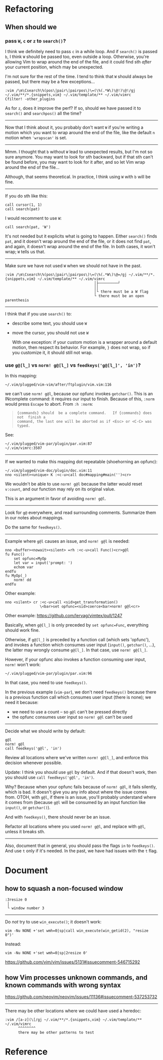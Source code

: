# Refactoring
## When should we
### pass `W`, `c` or `z` to `search()`?

I think we definitely need to pass `c` in a while loop.
And if `search()` is passed `b`, I  think `W` should be passed too, even outside
a loop.
Otherwise, you're allowing Vim to wrap around  the end of the file, and it could
find sth *after* your current position, which may be unexpected.

I'm not sure for the rest of the time.
I  tend to  think that  `W` should  always be  passed, but  there may  be a  few
exceptions...

    :vim /\m\Csearch\%(pos\|pair\|pairpos\)\=(\%(.*W\)\@!)\@!/gj ~/.vim/**/*.{snippets,vim} ~/.vim/template/** ~/.vim/vimrc
    Cfilter! -other_plugins

As for `z`, does it improve the perf?
If so, should we have passed it to `search()` and `searchpos()` all the time?

---

Now that  I think  about it,  you probably don't  want `W`  if you're  writing a
motion which you want  to wrap around the end of the file,  like the default `n`
motion when `'wrapscan'` is set.

---

Mmm.
I thought that `b`  without `W` lead to unexpected results, but  I'm not so sure
anymore.
You may want  to look for sth backward,  but if that sth can't  be found before,
you may want  to look for it  after, and so let  Vim wrap around the  end of the
file...

Although, that seems theoretical.
In practice, I think using `W` with `b` will be fine.

---

If you do sth like this:

    call cursor(1, 1)
    call search(pat)

I would recomment to use `W`:

    call search(pat, 'W')

It's not needed but it explicits what is going to happen.
Either `search()` finds `pat`,  and it doesn't wrap around the  end of the file,
or it  does not find  `pat`, and again,  it doesn't wrap  around the end  of the
file.
In both cases, it won't wrap; `W` tells us that.

---

Make sure we have not used `W` when we should not have in the past.

    :vim /\m\Csearch\%(pos\|pair\|pairpos\)\=(\%(.*W\)\@=/gj ~/.vim/**/*.{snippets,vim} ~/.vim/template/** ~/.vim/vimrc
                                             │├─────────┘
                                             ││
                                             │└ there must be a W flag
                                             └ there must be an open parenthesis

---

I think that if you use `search()` to:

   - describe some text, you should use `W`

   - move the cursor, you should not use `W`

     With one exception: if your custom motion is a wrapper around a default motion, then
     respect its behavior.
     For example, `}` does not wrap, so if you customize it, it should still not wrap.

### use `g@[l_]` vs `norm! g@[l_]` vs `feedkeys('g@[l_]', 'in')`?

In this mapping:

    ~/.vim/plugged/vim-vim/after/ftplugin/vim.vim:116

we can't use `norm! g@l`, because our opfunc invokes `getchar()`.
This is an INcomplete command: it requires our input to finish.
Because of this, `:norm` would press `Escape` to abort.
From `:h :norm`:

>     {commands} should  be a complete command.   If {commands} does not  finish a
>     command, the last one will be aborted as if <Esc> or <C-C> was typed.

See:

    ~/.vim/plugged/vim-par/plugin/par.vim:87
    ~/.vim/vimrc:3507

---

If we wanted to make this mapping dot repeatable (shoehorning an opfunc):

    ~/.vim/plugged/vim-doc/plugin/doc.vim:11
    nno <silent><unique> K :<c-u>call doc#mapping#main('')<cr>

We wouldn't be able to use `norm! g@l` because the latter would reset `v:count`,
and our function may rely on its original value.

This is an argument in favor of avoiding `norm! g@l`.

---

Look for `g@` everywhere, and read surrounding comments.
Summarize them in our notes about mappings.

Do the same for `feedkeys()`.

---

Example where `g@l` causes an issue, and `norm! g@l` is needed:

    nno <buffer><nowait><silent> =rh :<c-u>call Func()<cr>g@l
    fu Func()
        set opfunc=MyOp
        let var = input('prompt: ')
        echom var
    endfu
    fu MyOp(_)
        norm! dd
    endfu

Other example:

    nno <silent> cr :<c-u>call <sid>get_transformation()
                    \<bar>set opfunc=<sid>coerce<bar>norm! g@l<cr>

Other example:
<https://github.com/lervag/vimtex/pull/1247>

Basically,  when `g@[l_]`  is  only preceded  by  `set opfunc=Func`,  everything
should work fine.

Otherwise, if `g@[l_]` is preceded by a function call (which sets 'opfunc'), and
invokes a function which consumes  user input (`input()`, `getchar()`, ...), the
latter may wrongly consume `g@[l_]`.
In that case, use `norm! g@[l_]`.

However, if  your opfunc also invokes  a function consuming user  input, `norm!`
won't work:

    ~/.vim/plugged/vim-par/plugin/par.vim:96

In that case, you need to use `feedkeys()`.

In the previous example (`vim-par`), we don't need `feedkeys()` because there is
a previous function call  which consumes user input (there is  none); we need it
because:

   - we need to use a count – so `g@l` can't be pressed directly
   - the opfunc consumes user input so `norm! g@l` can't be used

---

Decide what we should write by default:

    g@l
    norm! g@l
    call feedkeys('g@l', 'in')

Review  all  locations where  we've  written  `norm! g@[l_]`, and  enforce  this
decision whenever possible.

Update: I think you should use `g@l` by default.
And if that doesn't work, then you should use `call feedkeys('g@l', 'in')`.

Why?
Because when your opfunc fails because of `norm! g@l`, it fails silently, which is bad.
It doesn't give you any info about where the issue comes from.
OTOH, with  `g@l`, if  there is  an issue, you'll  probably understand  where it
comes from (because `g@l` will be  consumed by an input function like `input()`,
or `getchar()`).

And with `feedkeys()`, there should never be an issue.

Refactor all locations where you used `norm! g@l`, and replace with `g@l`,
unless it breaks sth.

---

Also, document that in general, you should pass the flags `in` to `feedkeys()`.
And use `t` only if it's needed.
In the past, we have had issues with the `t` flag.

##
# Document
## how to squash a non-focused window

    :3resize 0
     │
     └ window number 3

---

Do *not* try to use `win_execute()`; it doesn't work:

    vim -Nu NONE +'set wmh=0|sp|call win_execute(win_getid(2), "resize 0")'

Instead:

    vim -Nu NONE +'set wmh=0|sp|2resize 0'

<https://github.com/vim/vim/issues/5131#issuecomment-546715292>

## how Vim processes unknown commands, and known commands with wrong syntax

<https://github.com/neovim/neovim/issues/11136#issuecomment-537253732>

---

There may be other locations where we could have used a heredoc:

    :vim /[a-z](\[/gj ~/.vim/**/*.{snippets,vim} ~/.vim/template/** ~/.vim/vimrc
          ^^^^^^^^
          there may be other patterns to test

##
# Reference

[1]: https://en.wikipedia.org/wiki/Code_reuse

